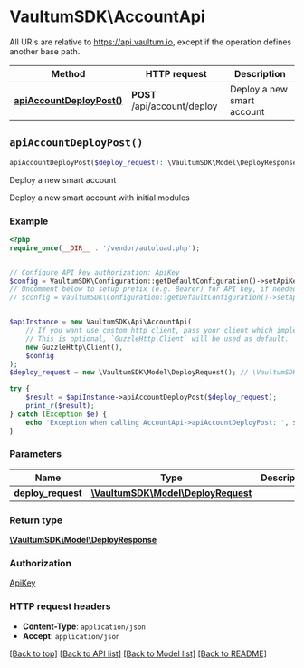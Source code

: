 # VaultumSDK\AccountApi

All URIs are relative to https://api.vaultum.io, except if the operation defines another base path.

| Method | HTTP request | Description |
| ------------- | ------------- | ------------- |
| [**apiAccountDeployPost()**](AccountApi.md#apiAccountDeployPost) | **POST** /api/account/deploy | Deploy a new smart account |


## `apiAccountDeployPost()`

```php
apiAccountDeployPost($deploy_request): \VaultumSDK\Model\DeployResponse
```

Deploy a new smart account

Deploy a new smart account with initial modules

### Example

```php
<?php
require_once(__DIR__ . '/vendor/autoload.php');


// Configure API key authorization: ApiKey
$config = VaultumSDK\Configuration::getDefaultConfiguration()->setApiKey('X-API-Key', 'YOUR_API_KEY');
// Uncomment below to setup prefix (e.g. Bearer) for API key, if needed
// $config = VaultumSDK\Configuration::getDefaultConfiguration()->setApiKeyPrefix('X-API-Key', 'Bearer');


$apiInstance = new VaultumSDK\Api\AccountApi(
    // If you want use custom http client, pass your client which implements `GuzzleHttp\ClientInterface`.
    // This is optional, `GuzzleHttp\Client` will be used as default.
    new GuzzleHttp\Client(),
    $config
);
$deploy_request = new \VaultumSDK\Model\DeployRequest(); // \VaultumSDK\Model\DeployRequest

try {
    $result = $apiInstance->apiAccountDeployPost($deploy_request);
    print_r($result);
} catch (Exception $e) {
    echo 'Exception when calling AccountApi->apiAccountDeployPost: ', $e->getMessage(), PHP_EOL;
}
```

### Parameters

| Name | Type | Description  | Notes |
| ------------- | ------------- | ------------- | ------------- |
| **deploy_request** | [**\VaultumSDK\Model\DeployRequest**](../Model/DeployRequest.md)|  | |

### Return type

[**\VaultumSDK\Model\DeployResponse**](../Model/DeployResponse.md)

### Authorization

[ApiKey](../../README.md#ApiKey)

### HTTP request headers

- **Content-Type**: `application/json`
- **Accept**: `application/json`

[[Back to top]](#) [[Back to API list]](../../README.md#endpoints)
[[Back to Model list]](../../README.md#models)
[[Back to README]](../../README.md)
